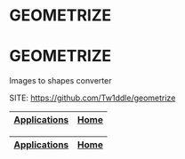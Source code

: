 # GEOMETRIZE
# GEOMETRIZE
 
 Images to shapes converter
 
 SITE: https://github.com/Tw1ddle/geometrize

 | [Applications](https://portable-linux-apps.github.io/apps.html) | [Home](https://portable-linux-apps.github.io)
 | --- | --- |

 | [Applications](https://portable-linux-apps.github.io/apps.html) | [Home](https://portable-linux-apps.github.io)
 | --- | --- |
